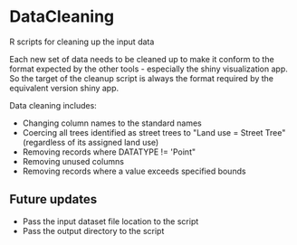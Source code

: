 # DataCleaning
R scripts for cleaning up the input data

Each new set of data needs to be cleaned up to make it conform to the format expected by the other tools - especially the shiny visualization app.  So the target of the cleanup script is always the format required by the equivalent version shiny app. 

Data cleaning includes:
* Changing column names to the standard names
* Coercing all trees identified as street trees to "Land use = Street Tree" (regardless of its assigned land use)
* Removing records where DATATYPE != 'Point"
* Removing unused columns
* Removing records where a value exceeds specified bounds

## Future updates
* Pass the input dataset file location to the script
* Pass the output directory to the script 
